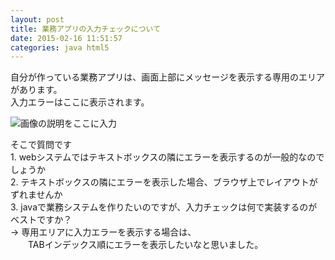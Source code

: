 ```yaml
---
layout: post
title: 業務アプリの入力チェックについて
date: 2015-02-16 11:51:57
categories: java html5
---
```

<!-- {% raw %} -->
<p>自分が作っている業務アプリは、画面上部にメッセージを表示する専用のエリアがあります。<br>
入力エラーはここに表示されます。</p>

<p><img src="https://i.stack.imgur.com/wZJ6S.png" alt="画像の説明をここに入力"></p>

<p>そこで質問です<br>
1. webシステムではテキストボックスの隣にエラーを表示するのが一般的なのでしょうか<br>
2. テキストボックスの隣にエラーを表示した場合、ブラウザ上でレイアウトがずれませんか<br>
3. javaで業務システムを作りたいのですが、入力チェックは何で実装するのがベストですか？<br>
→ 専用エリアに入力エラーを表示する場合は、<br>
　　TABインデックス順にエラーを表示したいなと思いました。</p>
<!-- {% endraw %} -->
